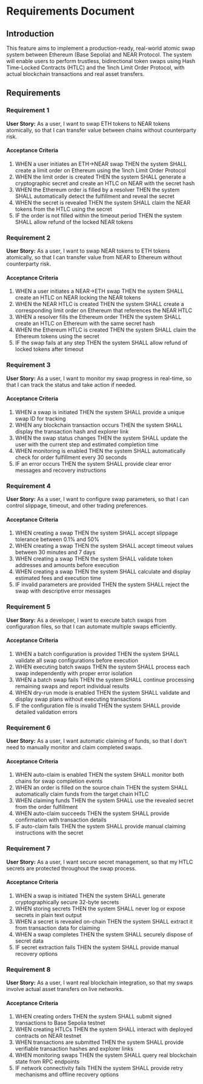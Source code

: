 # Requirements Document

## Introduction

This feature aims to implement a production-ready, real-world atomic swap system between Ethereum (Base Sepolia) and NEAR Protocol. The system will enable users to perform trustless, bidirectional token swaps using Hash Time-Locked Contracts (HTLC) and the 1inch Limit Order Protocol, with actual blockchain transactions and real asset transfers.

## Requirements

### Requirement 1

**User Story:** As a user, I want to swap ETH tokens to NEAR tokens atomically, so that I can transfer value between chains without counterparty risk.

#### Acceptance Criteria

1. WHEN a user initiates an ETH→NEAR swap THEN the system SHALL create a limit order on Ethereum using the 1inch Limit Order Protocol
2. WHEN the limit order is created THEN the system SHALL generate a cryptographic secret and create an HTLC on NEAR with the secret hash
3. WHEN the Ethereum order is filled by a resolver THEN the system SHALL automatically detect the fulfillment and reveal the secret
4. WHEN the secret is revealed THEN the system SHALL claim the NEAR tokens from the HTLC using the secret
5. IF the order is not filled within the timeout period THEN the system SHALL allow refund of the locked NEAR tokens

### Requirement 2

**User Story:** As a user, I want to swap NEAR tokens to ETH tokens atomically, so that I can transfer value from NEAR to Ethereum without counterparty risk.

#### Acceptance Criteria

1. WHEN a user initiates a NEAR→ETH swap THEN the system SHALL create an HTLC on NEAR locking the NEAR tokens
2. WHEN the NEAR HTLC is created THEN the system SHALL create a corresponding limit order on Ethereum that references the NEAR HTLC
3. WHEN a resolver fills the Ethereum order THEN the system SHALL create an HTLC on Ethereum with the same secret hash
4. WHEN the Ethereum HTLC is created THEN the system SHALL claim the Ethereum tokens using the secret
5. IF the swap fails at any step THEN the system SHALL allow refund of locked tokens after timeout

### Requirement 3

**User Story:** As a user, I want to monitor my swap progress in real-time, so that I can track the status and take action if needed.

#### Acceptance Criteria

1. WHEN a swap is initiated THEN the system SHALL provide a unique swap ID for tracking
2. WHEN any blockchain transaction occurs THEN the system SHALL display the transaction hash and explorer link
3. WHEN the swap status changes THEN the system SHALL update the user with the current step and estimated completion time
4. WHEN monitoring is enabled THEN the system SHALL automatically check for order fulfillment every 30 seconds
5. IF an error occurs THEN the system SHALL provide clear error messages and recovery instructions

### Requirement 4

**User Story:** As a user, I want to configure swap parameters, so that I can control slippage, timeout, and other trading preferences.

#### Acceptance Criteria

1. WHEN creating a swap THEN the system SHALL accept slippage tolerance between 0.1% and 50%
2. WHEN creating a swap THEN the system SHALL accept timeout values between 30 minutes and 7 days
3. WHEN creating a swap THEN the system SHALL validate token addresses and amounts before execution
4. WHEN creating a swap THEN the system SHALL calculate and display estimated fees and execution time
5. IF invalid parameters are provided THEN the system SHALL reject the swap with descriptive error messages

### Requirement 5

**User Story:** As a developer, I want to execute batch swaps from configuration files, so that I can automate multiple swaps efficiently.

#### Acceptance Criteria

1. WHEN a batch configuration is provided THEN the system SHALL validate all swap configurations before execution
2. WHEN executing batch swaps THEN the system SHALL process each swap independently with proper error isolation
3. WHEN a batch swap fails THEN the system SHALL continue processing remaining swaps and report individual results
4. WHEN dry-run mode is enabled THEN the system SHALL validate and display swap plans without executing transactions
5. IF the configuration file is invalid THEN the system SHALL provide detailed validation errors

### Requirement 6

**User Story:** As a user, I want automatic claiming of funds, so that I don't need to manually monitor and claim completed swaps.

#### Acceptance Criteria

1. WHEN auto-claim is enabled THEN the system SHALL monitor both chains for swap completion events
2. WHEN an order is filled on the source chain THEN the system SHALL automatically claim funds from the target chain HTLC
3. WHEN claiming funds THEN the system SHALL use the revealed secret from the order fulfillment
4. WHEN auto-claim succeeds THEN the system SHALL provide confirmation with transaction details
5. IF auto-claim fails THEN the system SHALL provide manual claiming instructions with the secret

### Requirement 7

**User Story:** As a user, I want secure secret management, so that my HTLC secrets are protected throughout the swap process.

#### Acceptance Criteria

1. WHEN a swap is initiated THEN the system SHALL generate cryptographically secure 32-byte secrets
2. WHEN storing secrets THEN the system SHALL never log or expose secrets in plain text output
3. WHEN a secret is revealed on-chain THEN the system SHALL extract it from transaction data for claiming
4. WHEN a swap completes THEN the system SHALL securely dispose of secret data
5. IF secret extraction fails THEN the system SHALL provide manual recovery options

### Requirement 8

**User Story:** As a user, I want real blockchain integration, so that my swaps involve actual asset transfers on live networks.

#### Acceptance Criteria

1. WHEN creating orders THEN the system SHALL submit signed transactions to Base Sepolia testnet
2. WHEN creating HTLCs THEN the system SHALL interact with deployed contracts on NEAR testnet
3. WHEN transactions are submitted THEN the system SHALL provide verifiable transaction hashes and explorer links
4. WHEN monitoring swaps THEN the system SHALL query real blockchain state from RPC endpoints
5. IF network connectivity fails THEN the system SHALL provide retry mechanisms and offline recovery options